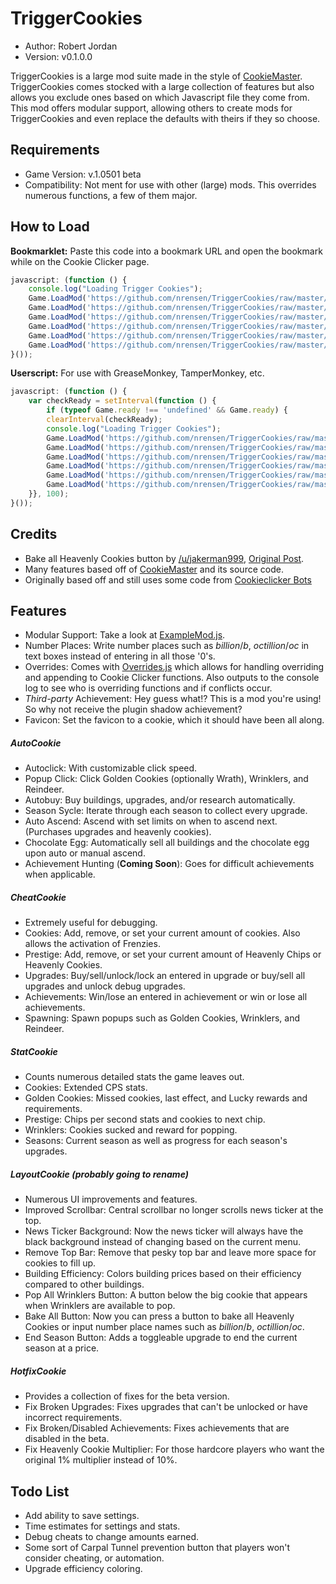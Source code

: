 # TriggerCookies

* Author:         Robert Jordan
* Version:        v0.1.0.0

TriggerCookies is a large mod suite made in the style of [CookieMaster](https://github.com/greenc/CookieMaster). TriggerCookies comes stocked with a large collection of features but also allows you exclude ones based on which Javascript file they come from. This mod offers modular support, allowing others to create mods for TriggerCookies and even replace the defaults with theirs if they so choose.

## Requirements

* Game Version:   v.1.0501 beta
* Compatibility:  Not ment for use with other (large) mods. This overrides numerous functions, a few of them major.

## How to Load

**Bookmarklet:** Paste this code into a bookmark URL and open the bookmark while on the Cookie Clicker page.

```javascript
javascript: (function () {
    console.log("Loading Trigger Cookies");
    Game.LoadMod('https://github.com/nrensen/TriggerCookies/raw/master/TriggerCookies/Scripts/TriggerCookies.js');
    Game.LoadMod('https://github.com/nrensen/TriggerCookies/raw/master/TriggerCookies/Scripts/LayoutCookie.js');
    Game.LoadMod('https://github.com/nrensen/TriggerCookies/raw/master/TriggerCookies/Scripts/AutoCookie.js');
    Game.LoadMod('https://github.com/nrensen/TriggerCookies/raw/master/TriggerCookies/Scripts/StatCookie.js');
    Game.LoadMod('https://github.com/nrensen/TriggerCookies/raw/master/TriggerCookies/Scripts/CheatCookie.js');
    Game.LoadMod('https://github.com/nrensen/TriggerCookies/raw/master/TriggerCookies/Scripts/HotfixCookie.js');
}());
```

**Userscript:** For use with GreaseMonkey, TamperMonkey, etc.

```javascript
javascript: (function () {
    var checkReady = setInterval(function () {
        if (typeof Game.ready !== 'undefined' && Game.ready) {
        clearInterval(checkReady);
        console.log("Loading Trigger Cookies");
        Game.LoadMod('https://github.com/nrensen/TriggerCookies/raw/master/TriggerCookies/Scripts/TriggerCookies.js');
        Game.LoadMod('https://github.com/nrensen/TriggerCookies/raw/master/TriggerCookies/Scripts/LayoutCookie.js');
        Game.LoadMod('https://github.com/nrensen/TriggerCookies/raw/master/TriggerCookies/Scripts/AutoCookie.js');
        Game.LoadMod('https://github.com/nrensen/TriggerCookies/raw/master/TriggerCookies/Scripts/StatCookie.js');
        Game.LoadMod('https://github.com/nrensen/TriggerCookies/raw/master/TriggerCookies/Scripts/CheatCookie.js');
        Game.LoadMod('https://github.com/nrensen/TriggerCookies/raw/master/TriggerCookies/Scripts/HotfixCookie.js');
    }}, 100);
}());
```

## Credits

* Bake all Heavenly Cookies button by [/u/jakerman999](http://www.reddit.com/user/jakerman999), [Original Post](http://www.reddit.com/r/CookieClicker/comments/2gb4gw/i_made_a_bake_all_button/).
* Many features based off of [CookieMaster](https://github.com/greenc/CookieMaster) and its source code.
* Originally based off and still uses some code from [Cookieclicker Bots](https://gist.github.com/pernatiy/38bc231506b06fd85473#file-cc-js)

## Features

* Modular Support: Take a look at [ExampleMod.js](https://github.com/nrensen/TriggerCookies/tree/master/TriggerCookies/Scripts/ExampleMod.js).
* Number Places: Write number places such as *billion*/*b*, *octillion*/*oc* in text boxes instead of entering in all those '0's.
* Overrides: Comes with [Overrides.js](https://github.com/nrensen/TriggerCookies/raw/master/TriggerCookies/Scripts/Overrides.js) which allows for handling overriding and appending to Cookie Clicker functions. Also outputs to the console log to see who is overriding functions and if conflicts occur.
* *Third-party* Achievement: Hey guess what!? This is a mod you're using! So why not receive the plugin shadow achievement?
* Favicon: Set the favicon to a cookie, which it should have been all along.

##### AutoCookie

* Autoclick: With customizable click speed.
* Popup Click: Click Golden Cookies (optionally Wrath), Wrinklers, and Reindeer.
* Autobuy: Buy buildings, upgrades, and/or research automatically.
* Season Sycle: Iterate through each season to collect every upgrade.
* Auto Ascend: Ascend with set limits on when to ascend next. (Purchases upgrades and heavenly cookies).
* Chocolate Egg: Automatically sell all buildings and the chocolate egg upon auto or manual ascend.
* Achievement Hunting (**Coming Soon**): Goes for difficult achievements when applicable.

##### CheatCookie

* Extremely useful for debugging.
* Cookies: Add, remove, or set your current amount of cookies. Also allows the activation of Frenzies.
* Prestige: Add, remove, or set your current amount of Heavenly Chips or Heavenly Cookies.
* Upgrades: Buy/sell/unlock/lock an entered in upgrade or buy/sell all upgrades and unlock debug upgrades.
* Achievements: Win/lose an entered in achievement or win or lose all achievements.
* Spawning: Spawn popups such as Golden Cookies, Wrinklers, and Reindeer.

##### StatCookie

* Counts numerous detailed stats the game leaves out.
* Cookies: Extended CPS stats.
* Golden Cookies: Missed cookies, last effect, and Lucky rewards and requirements.
* Prestige: Chips per second stats and cookies to next chip.
* Wrinklers: Cookies sucked and reward for popping.
* Seasons: Current season as well as progress for each season's upgrades.

##### LayoutCookie (probably going to rename)

* Numerous UI improvements and features.
* Improved Scrollbar: Central scrollbar no longer scrolls news ticker at the top.
* News Ticker Background: Now the news ticker will always have the black background instead of changing based on the current menu.
* Remove Top Bar: Remove that pesky top bar and leave more space for cookies to fill up.
* Building Efficiency: Colors building prices based on their efficiency compared to other buildings.
* Pop All Wrinklers Button: A button below the big cookie that appears when Wrinklers are available to pop.
* Bake All Button: Now you can press a button to bake all Heavenly Cookies or input number place names such as *billion*/*b*, *octillion*/*oc*.
* End Season Button: Adds a toggleable upgrade to end the current season at a price.

##### HotfixCookie

* Provides a collection of fixes for the beta version.
* Fix Broken Upgrades: Fixes upgrades that can't be unlocked or have incorrect requirements.
* Fix Broken/Disabled Achievements: Fixes achievements that are disabled in the beta.
* Fix Heavenly Cookie Multiplier: For those hardcore players who want the original 1% multiplier instead of 10%.

## Todo List

* Add ability to save settings.
* Time estimates for settings and stats.
* Debug cheats to change amounts earned.
* Some sort of Carpal Tunnel prevention button that players won't consider cheating, or automation.
* Upgrade efficiency coloring.
